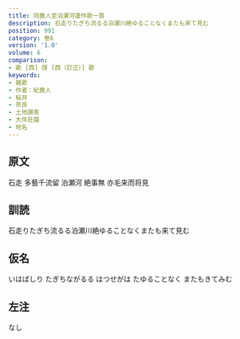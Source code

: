 ```yaml
---
title: 同鹿人至泊瀬河邊作歌一首
description: 石走りたぎち流るる泊瀬川絶ゆることなくまたも来て見む
position: 991
category: 巻6
version: '1.0'
volume: 6
comparison:
- 歌 [西] 謌 [西（訂正）] 歌
keywords:
- 雑歌
- 作者：紀鹿人
- 桜井
- 奈良
- 土地讃美
- 大伴荘園
- 地名
---
```


## 原文

石走 多藝千流留 泊瀬河 絶事無 亦毛来而将見

## 訓読

石走りたぎち流るる泊瀬川絶ゆることなくまたも来て見む

## 仮名

いはばしり たぎちながるる はつせがは たゆることなく またもきてみむ

## 左注

なし
